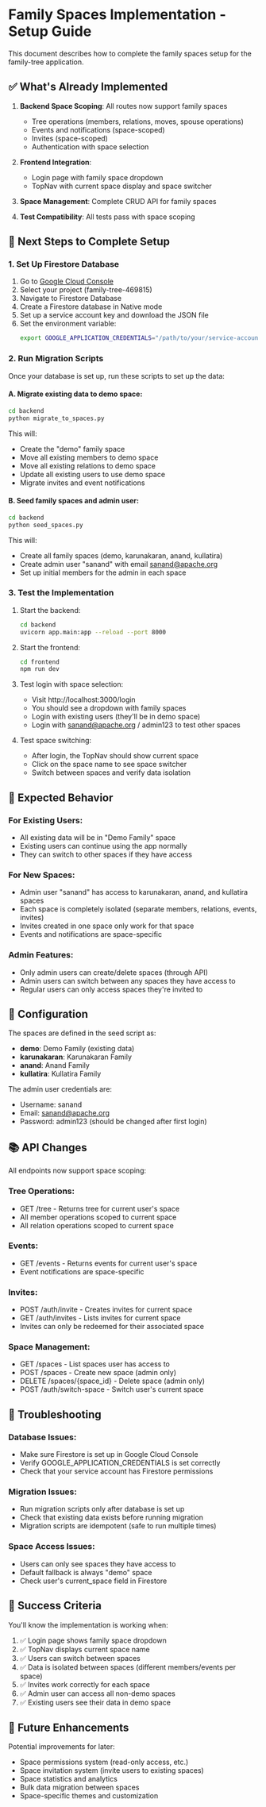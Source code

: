 # Family Spaces Implementation - Setup Guide

This document describes how to complete the family spaces setup for the family-tree application.

## ✅ What's Already Implemented

1. **Backend Space Scoping**: All routes now support family spaces
   - Tree operations (members, relations, moves, spouse operations)
   - Events and notifications (space-scoped)
   - Invites (space-scoped)
   - Authentication with space selection

2. **Frontend Integration**:
   - Login page with family space dropdown
   - TopNav with current space display and space switcher

3. **Space Management**: Complete CRUD API for family spaces

4. **Test Compatibility**: All tests pass with space scoping

## 🚀 Next Steps to Complete Setup

### 1. Set Up Firestore Database

1. Go to [Google Cloud Console](https://console.cloud.google.com/)
2. Select your project (family-tree-469815)
3. Navigate to Firestore Database
4. Create a Firestore database in Native mode
5. Set up a service account key and download the JSON file
6. Set the environment variable:
   ```bash
   export GOOGLE_APPLICATION_CREDENTIALS="/path/to/your/service-account-key.json"
   ```

### 2. Run Migration Scripts

Once your database is set up, run these scripts to set up the data:

#### A. Migrate existing data to demo space:
```bash
cd backend
python migrate_to_spaces.py
```

This will:
- Create the "demo" family space
- Move all existing members to demo space
- Move all existing relations to demo space
- Update all existing users to use demo space
- Migrate invites and event notifications

#### B. Seed family spaces and admin user:
```bash
cd backend
python seed_spaces.py
```

This will:
- Create all family spaces (demo, karunakaran, anand, kullatira)
- Create admin user "sanand" with email sanand@apache.org
- Set up initial members for the admin in each space

### 3. Test the Implementation

1. Start the backend:
   ```bash
   cd backend
   uvicorn app.main:app --reload --port 8000
   ```

2. Start the frontend:
   ```bash
   cd frontend
   npm run dev
   ```

3. Test login with space selection:
   - Visit http://localhost:3000/login
   - You should see a dropdown with family spaces
   - Login with existing users (they'll be in demo space)
   - Login with sanand@apache.org / admin123 to test other spaces

4. Test space switching:
   - After login, the TopNav should show current space
   - Click on the space name to see space switcher
   - Switch between spaces and verify data isolation

## 🎯 Expected Behavior

### For Existing Users:
- All existing data will be in "Demo Family" space
- Existing users can continue using the app normally
- They can switch to other spaces if they have access

### For New Spaces:
- Admin user "sanand" has access to karunakaran, anand, and kullatira spaces
- Each space is completely isolated (separate members, relations, events, invites)
- Invites created in one space only work for that space
- Events and notifications are space-specific

### Admin Features:
- Only admin users can create/delete spaces (through API)
- Admin users can switch between any spaces they have access to
- Regular users can only access spaces they're invited to

## 🔧 Configuration

The spaces are defined in the seed script as:
- **demo**: Demo Family (existing data)
- **karunakaran**: Karunakaran Family
- **anand**: Anand Family
- **kullatira**: Kullatira Family

The admin user credentials are:
- Username: sanand
- Email: sanand@apache.org
- Password: admin123 (should be changed after first login)

## 📚 API Changes

All endpoints now support space scoping:

### Tree Operations:
- GET /tree - Returns tree for current user's space
- All member operations scoped to current space
- All relation operations scoped to current space

### Events:
- GET /events - Returns events for current user's space
- Event notifications are space-specific

### Invites:
- POST /auth/invite - Creates invites for current space
- GET /auth/invites - Lists invites for current space
- Invites can only be redeemed for their associated space

### Space Management:
- GET /spaces - List spaces user has access to
- POST /spaces - Create new space (admin only)
- DELETE /spaces/{space_id} - Delete space (admin only)
- POST /auth/switch-space - Switch user's current space

## 🐛 Troubleshooting

### Database Issues:
- Make sure Firestore is set up in Google Cloud Console
- Verify GOOGLE_APPLICATION_CREDENTIALS is set correctly
- Check that your service account has Firestore permissions

### Migration Issues:
- Run migration scripts only after database is set up
- Check that existing data exists before running migration
- Migration scripts are idempotent (safe to run multiple times)

### Space Access Issues:
- Users can only see spaces they have access to
- Default fallback is always "demo" space
- Check user's current_space field in Firestore

## 🎉 Success Criteria

You'll know the implementation is working when:

1. ✅ Login page shows family space dropdown
2. ✅ TopNav displays current space name
3. ✅ Users can switch between spaces
4. ✅ Data is isolated between spaces (different members/events per space)
5. ✅ Invites work correctly for each space
6. ✅ Admin user can access all non-demo spaces
7. ✅ Existing users see their data in demo space

## 📝 Future Enhancements

Potential improvements for later:
- Space permissions system (read-only access, etc.)
- Space invitation system (invite users to existing spaces)
- Space statistics and analytics
- Bulk data migration between spaces
- Space-specific themes and customization
